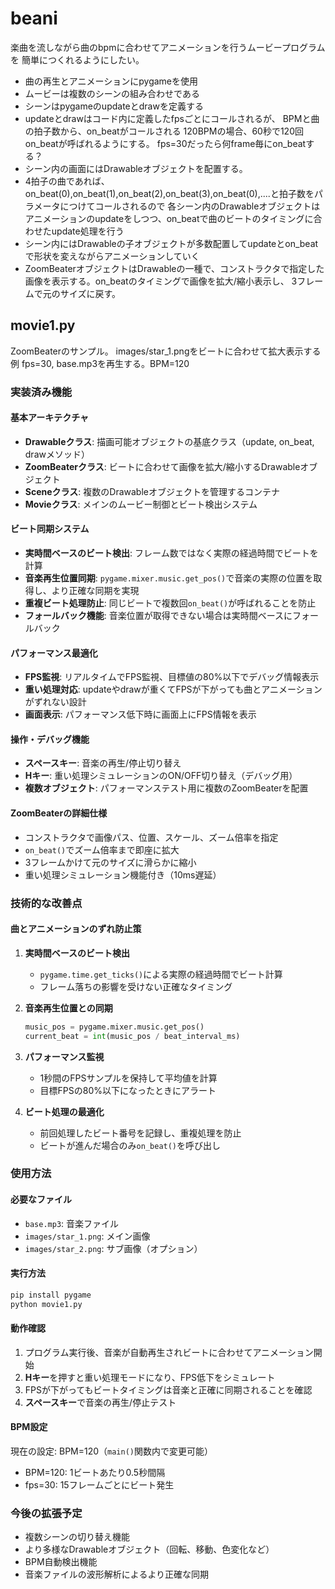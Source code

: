 # beani

楽曲を流しながら曲のbpmに合わせてアニメーションを行うムービープログラムを
簡単につくれるようにしたい。

* 曲の再生とアニメーションにpygameを使用
* ムービーは複数のシーンの組み合わせである
* シーンはpygameのupdateとdrawを定義する
* updateとdrawはコード内に定義したfpsごとにコールされるが、
  BPMと曲の拍子数から、on_beatがコールされる
  120BPMの場合、60秒で120回on_beatが呼ばれるようにする。
  fps=30だったら何frame毎にon_beatする？
* シーン内の画面にはDrawableオブジェクトを配置する。
* 4拍子の曲であれば、on_beat(0),on_beat(1),on_beat(2),on_beat(3),on_beat(0),....と拍子数をパラメータにつけてコールされるので
  各シーン内のDrawableオブジェクトはアニメーションのupdateをしつつ、on_beatで曲のビートのタイミングに合わせたupdate処理を行う
* シーン内にはDrawableの子オブジェクトが多数配置してupdateとon_beatで形状を変えながらアニメーションしていく
* ZoomBeaterオブジェクトはDrawableの一種で、コンストラクタで指定した画像を表示する。on_beatのタイミングで画像を拡大/縮小表示し、
  3フレームで元のサイズに戻す。

## movie1.py

ZoomBeaterのサンプル。
images/star_1.pngをビートに合わせて拡大表示する例
fps=30, base.mp3を再生する。BPM=120

### 実装済み機能

#### 基本アーキテクチャ
- **Drawableクラス**: 描画可能オブジェクトの基底クラス（update, on_beat, drawメソッド）
- **ZoomBeaterクラス**: ビートに合わせて画像を拡大/縮小するDrawableオブジェクト
- **Sceneクラス**: 複数のDrawableオブジェクトを管理するコンテナ
- **Movieクラス**: メインのムービー制御とビート検出システム

#### ビート同期システム
- **実時間ベースのビート検出**: フレーム数ではなく実際の経過時間でビートを計算
- **音楽再生位置同期**: `pygame.mixer.music.get_pos()`で音楽の実際の位置を取得し、より正確な同期を実現
- **重複ビート処理防止**: 同じビートで複数回`on_beat()`が呼ばれることを防止
- **フォールバック機能**: 音楽位置が取得できない場合は実時間ベースにフォールバック

#### パフォーマンス最適化
- **FPS監視**: リアルタイムでFPS監視、目標値の80%以下でデバッグ情報表示
- **重い処理対応**: updateやdrawが重くてFPSが下がっても曲とアニメーションがずれない設計
- **画面表示**: パフォーマンス低下時に画面上にFPS情報を表示

#### 操作・デバッグ機能
- **スペースキー**: 音楽の再生/停止切り替え
- **Hキー**: 重い処理シミュレーションのON/OFF切り替え（デバッグ用）
- **複数オブジェクト**: パフォーマンステスト用に複数のZoomBeaterを配置

#### ZoomBeaterの詳細仕様
- コンストラクタで画像パス、位置、スケール、ズーム倍率を指定
- `on_beat()`でズーム倍率まで即座に拡大
- 3フレームかけて元のサイズに滑らかに縮小
- 重い処理シミュレーション機能付き（10ms遅延）

### 技術的な改善点

#### 曲とアニメーションのずれ防止策
1. **実時間ベースのビート検出**
   - `pygame.time.get_ticks()`による実際の経過時間でビート計算
   - フレーム落ちの影響を受けない正確なタイミング

2. **音楽再生位置との同期**
   ```python
   music_pos = pygame.mixer.music.get_pos()
   current_beat = int(music_pos / beat_interval_ms)
   ```

3. **パフォーマンス監視**
   - 1秒間のFPSサンプルを保持して平均値を計算
   - 目標FPSの80%以下になったときにアラート

4. **ビート処理の最適化**
   - 前回処理したビート番号を記録し、重複処理を防止
   - ビートが進んだ場合のみ`on_beat()`を呼び出し

### 使用方法

#### 必要なファイル
- `base.mp3`: 音楽ファイル
- `images/star_1.png`: メイン画像
- `images/star_2.png`: サブ画像（オプション）

#### 実行方法
```bash
pip install pygame
python movie1.py
```

#### 動作確認
1. プログラム実行後、音楽が自動再生されビートに合わせてアニメーション開始
2. **Hキー**を押すと重い処理モードになり、FPS低下をシミュレート
3. FPSが下がってもビートタイミングは音楽と正確に同期されることを確認
4. **スペースキー**で音楽の再生/停止テスト

#### BPM設定
現在の設定: BPM=120（`main()`関数内で変更可能）
- BPM=120: 1ビートあたり0.5秒間隔
- fps=30: 15フレームごとにビート発生

### 今後の拡張予定
- 複数シーンの切り替え機能
- より多様なDrawableオブジェクト（回転、移動、色変化など）
- BPM自動検出機能
- 音楽ファイルの波形解析によるより正確な同期
